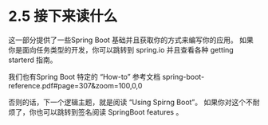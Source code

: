 # 2.5 接下来读什么
这一部分提供了一些Spring Boot 基础并且获取你的方式来编写你的应用。 如果你是面向任务类型的开发，你可以跳转到 spring.io 并且查看各种 getting starterd 指南。 

我们也有Spring Boot 特定的 “How-to” 参考文档 spring-boot-reference.pdf#page=307&zoom=100,0,0


否则的话，下一个逻辑主题，就是阅读 “Using Spirng Boot”。 如果你对这个不耐烦了，你也可以跳转到签名阅读 SpringBoot features 。 
